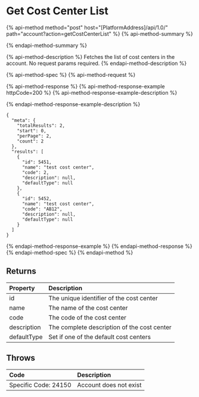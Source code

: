 # Get Cost Center List

{% api-method method="post" host="\[PlatformAddress\]/api/1.0/" path="account?action=getCostCenterList" %}
{% api-method-summary %}

{% endapi-method-summary %}

{% api-method-description %}
Fetches the list of cost centers in the account. No request params required.
{% endapi-method-description %}

{% api-method-spec %}
{% api-method-request %}

{% api-method-response %}
{% api-method-response-example httpCode=200 %}
{% api-method-response-example-description %}

{% endapi-method-response-example-description %}

```text
{
  "meta": {
    "totalResults": 2,
    "start": 0,
    "perPage": 2,
    "count": 2
  },
  "results": [
    {
      "id": 5451,
      "name": "test cost center",
      "code": 2,
      "description": null,
      "defaultType": null
    },
    {
      "id": 5452,
      "name": "test cost center",
      "code": "AB12",
      "description": null,
      "defaultType": null
    }
  ]
}
```
{% endapi-method-response-example %}
{% endapi-method-response %}
{% endapi-method-spec %}
{% endapi-method %}

## Returns

| Property | Description |
| :--- | :--- |
| id | The unique identifier of the cost center |
| name | The name of the cost center |
| code | The code of the cost center |
| description | The complete description of the cost center |
| defaultType | Set if one of the default cost centers |

## Throws

| Code | Description |
| :--- | :--- |
| Specific Code: 24150 | Account does not exist |

